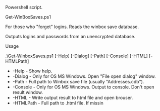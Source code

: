  Powershell script.
 
 Get-WinBoxSaves.ps1
 
 For those who "forget" logins. Reads the winbox save database.
 
 Outputs logins and passwords from an unencrypted database.

 Usage 
 
 .\Get-WinboxSaves.ps1  [-Help] [-Dialog] [-Path] [-Console] [-HTML] [-HTMLPath]
-    -Help     - Show help.
-    -Dialog   - Only for OS MS Windows. Open "File open dialog" window. 
-    -Path     - Full path to Winbox save file (usually "Addresses.cdb").
-    -Console  - Only for OS MS Windows. Output to console. Don't open result window.
-    -HTML     - Write output result to html file and open brouser.
-    -HTMLPath - Full path to .html file. If missin
